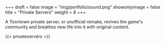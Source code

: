 +++
draft = false
image = "img/portfolio/sound.png"
showonlyimage = false
title = "Private Servers"
weight = 8
+++

A Toontown private server, or unofficial remake, revives the game's community and breathes new life into it with original content.

<!--more-->

{{< privateservers >}}

